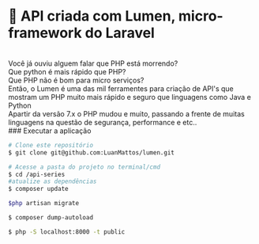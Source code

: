 # :page_facing_up: API criada com Lumen, micro-framework do Laravel 

<br>
Você já ouviu alguem falar que PHP está morrendo? 
<br>
Que python é mais rápido que PHP? 
<br>
Que PHP não é bom para micro serviços?
<br>
Então, o Lumen é uma das mil ferramentes para criação de API's que mostram um PHP muito mais rápido e seguro que linguagens como Java e Python
<br>
Apartir da versão 7.x o PHP mudou e muito, passando a frente de muitas linguagens na questão de segurança, performance e etc..
<br>
### Executar a aplicação
<br>

```bash
# Clone este repositório 
$ git clone git@github.com:LuanMattos/lumen.git

# Acesse a pasta do projeto no terminal/cmd
$ cd /api-series
#atualize as dependências
$ composer update

$php artisan migrate

$ composer dump-autoload

$ php -S localhost:8000 -t public
